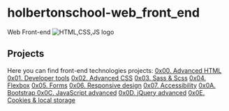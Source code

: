 # holbertonschool-web_front_end
Web Front-end
<img src="https://www.google.com/url?sa=i&url=https%3A%2F%2Fwww.pngwing.com%2Fes%2Ffree-png-yffqh&psig=AOvVaw3rp89AzhuwwDGgsxNNyUag&ust=1624736927834000&source=images&cd=vfe&ved=2ahUKEwjSiOLsxrPxAhUnbDABHQWkCXYQjRx6BAgAEA8" alt="HTML,CSS,JS logo" />

## Projects
Here you can find front-end technologies projects:
[0x00. Advanced HTML](./0x00-html_advanced/)
[ 0x01. Developer tools](./0x01-developer_tools/)
[0x02. Advanced CSS](./0x02-CSS_advanced/)
[0x03. Sass & Scss](./0x03-sass_scss/)
[0x04. Flexbox](./0x04-flexbox/)
[0x05. Forms](./0x05-form/)
[0x06. Responsive design](./0x06-responsive_design/)
[0x07. Accessibility](./0x07-accessibility/)
[0x0A. Bootstrap ](./0x0A-Bootstrap/)
[ 0x0C. JavaScript advanced](./0x0C-Javascript_advanced/)
[0x0D. jQuery advanced](./0x0D-JQuery_advanced/)
[0x0E. Cookies & local storage](./0x0E-Cookies_local_storage/)


